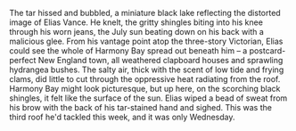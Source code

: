 The tar hissed and bubbled, a miniature black lake reflecting the distorted image of Elias Vance.  He knelt, the gritty shingles biting into his knee through his worn jeans, the July sun beating down on his back with a malicious glee.  From his vantage point atop the three-story Victorian, Elias could see the whole of Harmony Bay spread out beneath him – a postcard-perfect New England town, all weathered clapboard houses and sprawling hydrangea bushes. The salty air, thick with the scent of low tide and frying clams, did little to cut through the oppressive heat radiating from the roof. Harmony Bay might look picturesque, but up here, on the scorching black shingles, it felt like the surface of the sun.  Elias wiped a bead of sweat from his brow with the back of his tar-stained hand and sighed.  This was the third roof he'd tackled this week, and it was only Wednesday.
